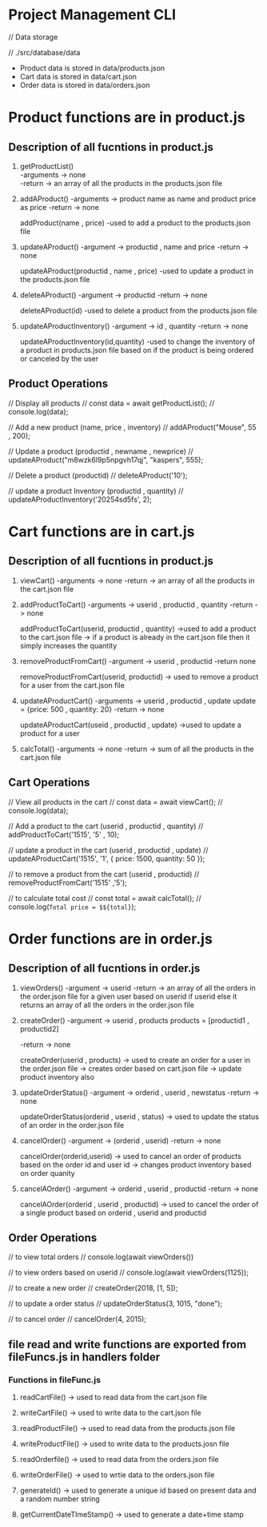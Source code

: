 # Project Management CLI

// Data storage

// ./src/database/data

- Product data is stored in data/products.json
- Cart data is stored in data/cart.json
- Order data is stored in data/orders.json

# Product functions are in product.js

## Description of all fucntions in product.js

1. getProductList()  
   -arguments -> none  
   -return -> an array of all the products in the products.json file

2. addAProduct()
   -arguments -> product name as name and product price as price
   -return -> none

   addProduct(name , price)
   -used to add a product to the products.json file

3. updateAProduct()
   -argument -> productid , name and price
   -return -> none

   updateAProduct(productid , name , price)
   -used to update a product in the products.json file

4. deleteAProduct()
   -argument -> productid
   -return -> none

   deleteAProduct(id)
   -used to delete a product from the products.json file

5. updateAProductInventory()
   -argument -> id , quantity
   -return -> none

   updateAProductInventory(id,quantity)
   -used to change the inventory of a product in products.json file based on if the product is being ordered or canceled by the user

## Product Operations

// Display all products
// const data = await getProductList();
// console.log(data);

// Add a new product (name, price , inventory)
// addAProduct("Mouse", 55 , 200);

// Update a product (productid , newname , newprice)
// updateAProduct("m8wzk6l9p5npgvh17qj", "kaspers", 555);

// Delete a product (productid)
// deleteAProduct('10');

// update a product Inventory (productid , quantity)
// updateAProductInventory('20254sd5fs', 2);

# Cart functions are in cart.js

## Description of all fucntions in product.js

1. viewCart()
   -arguments -> none
   -return -> an array of all the products in the cart.json file

2. addProductToCart()
   -arguments -> userid , productid , quantity
   -return -> none

   addProductToCart(userid, productid , quantity)
   ->used to add a product to the cart.json file
   -> if a product is already in the cart.json file then it simply increases the quantity

3. removeProductFromCart()
   -argument -> userid , productid
   -return none

   removeProductFromCart(userid, productid)
   -> used to remove a product for a user from the cart.json file

4. updateAProductCart()
   -arguments -> userid , productid , update
   update = {price: 500 , quantity: 20}
   -return -> none

   updateAProductCart(useid , productid , update)
   ->used to update a product for a user

5. calcTotal()
   -arguments -> none
   -return -> sum of all the products in the cart.json file

## Cart Operations

// View all products in the cart
// const data = await viewCart();
// console.log(data);

// Add a product to the cart (userid , productid , quantity)
// addProductToCart('1515', '5' , 10);

// update a product in the cart (userid , productid , update)
// updateAProductCart('1515', '1', { price: 1500, quantity: 50 });

// to remove a product from the cart (userid , productid)
// removeProductFromCart('1515' ,'5');

// to calculate total cost
// const total = await calcTotal();
// console.log(`Total price = $${total}`);

# Order functions are in order.js

## Description of all fucntions in order.js

1. viewOrders()
   -argument -> userid
   -return -> an array of all the orders in the order.json file for a given user based on userid if userid else it returns an array of all the orders in the order.json file

2) createOrder()
   -argument -> userid , products
   products = [productid1 , productid2]

   -return -> none

   createOrder(userid , products)
   -> used to create an order for a user in the order.json file
   -> creates order based on cart.json file
   -> update product inventory also

3) updateOrderStatus()
   -argument -> orderid , userid , newstatus
   -return -> none

   updateOrderStatus(orderid , userid , status)
   -> used to update the status of an order in the order.json file

4) cancelOrder()
   -argument -> (orderid , userid)
   -return -> none

   cancelOrder(orderid,userid)
   -> used to cancel an order of products based on the order id and user id
   -> changes product inventory based on order quanity

5) cancelAOrder()
   -argument -> orderid , userid , productid
   -return -> none

   cancelAOrder(orderid , userid , productid)
   -> used to cancel the order of a single product based on orderid , userid and productid

## Order Operations

// to view total orders
// console.log(await viewOrders())

// to view orders based on userid
// console.log(await viewOrders(1125));

// to create a new order
// createOrder(2018, [1, 5]);

// to update a order status
// updateOrderStatus(3, 1015, "done");

// to cancel order
// cancelOrder(4, 2015);

## file read and write functions are exported from fileFuncs.js in handlers folder

### Functions in fileFunc.js

1. readCartFile()
   -> used to read data from the cart.json file

2) writeCartFile()
   -> used to write data to the cart.json file

3) readProductFile()
   -> used to read data from the products.json file

4) writeProductFile()
   -> used to write data to the products.josn file

5) readOrderfile()
   -> used to read data from the orders.json file

6) writeOrderFile()
   -> used to wrtie data to the orders.json file

7) generateId()
   -> used to generate a unique id based on present data and a random number string

8) getCurrentDateTImeStamp()
   -> used to generate a date+time stamp
